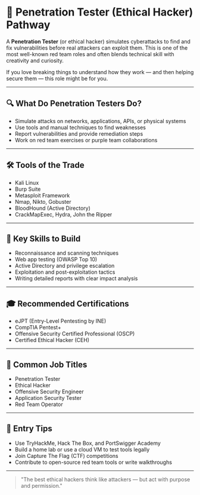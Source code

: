 # 🧨 Penetration Tester (Ethical Hacker) Pathway

A **Penetration Tester** (or ethical hacker) simulates cyberattacks to find and fix vulnerabilities before real attackers can exploit them. This is one of the most well-known red team roles and often blends technical skill with creativity and curiosity.

If you love breaking things to understand how they work — and then helping secure them — this role might be for you.

---

## 🔍 What Do Penetration Testers Do?
- Simulate attacks on networks, applications, APIs, or physical systems
- Use tools and manual techniques to find weaknesses
- Report vulnerabilities and provide remediation steps
- Work on red team exercises or purple team collaborations

---

## 🛠️ Tools of the Trade
- Kali Linux
- Burp Suite
- Metasploit Framework
- Nmap, Nikto, Gobuster
- BloodHound (Active Directory)
- CrackMapExec, Hydra, John the Ripper

---

## 🧠 Key Skills to Build
- Reconnaissance and scanning techniques
- Web app testing (OWASP Top 10)
- Active Directory and privilege escalation
- Exploitation and post-exploitation tactics
- Writing detailed reports with clear impact analysis

---

## 🎓 Recommended Certifications
- eJPT (Entry-Level Pentesting by INE)
- CompTIA Pentest+
- Offensive Security Certified Professional (OSCP)
- Certified Ethical Hacker (CEH)

---

## 🧭 Common Job Titles
- Penetration Tester
- Ethical Hacker
- Offensive Security Engineer
- Application Security Tester
- Red Team Operator

---

## 💼 Entry Tips
- Use TryHackMe, Hack The Box, and PortSwigger Academy
- Build a home lab or use a cloud VM to test tools legally
- Join Capture The Flag (CTF) competitions
- Contribute to open-source red team tools or write walkthroughs

---

> "The best ethical hackers think like attackers — but act with purpose and permission."
